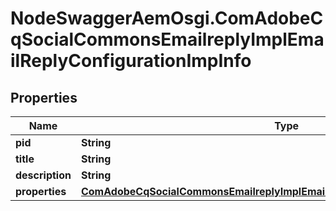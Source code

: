 # NodeSwaggerAemOsgi.ComAdobeCqSocialCommonsEmailreplyImplEmailReplyConfigurationImpInfo

## Properties
Name | Type | Description | Notes
------------ | ------------- | ------------- | -------------
**pid** | **String** |  | [optional] 
**title** | **String** |  | [optional] 
**description** | **String** |  | [optional] 
**properties** | [**ComAdobeCqSocialCommonsEmailreplyImplEmailReplyConfigurationImpProperties**](ComAdobeCqSocialCommonsEmailreplyImplEmailReplyConfigurationImpProperties.md) |  | [optional] 


